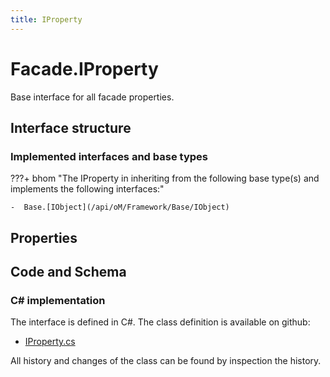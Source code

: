```yaml
---
title: IProperty
---
```


# Facade.IProperty

Base interface for all facade properties.

## Interface structure

### Implemented interfaces and base types

???+ bhom "The IProperty in inheriting from the following base type(s) and implements the following interfaces:"

    -  Base.[IObject](/api/oM/Framework/Base/IObject)


## Properties

## Code and Schema

### C# implementation

The interface is defined in C#. The class definition is available on github:

- [IProperty.cs](https://github.com/BHoM/BHoM/blob/develop/Facade_oM/IProperty.cs)

All history and changes of the class can be found by inspection the history.
